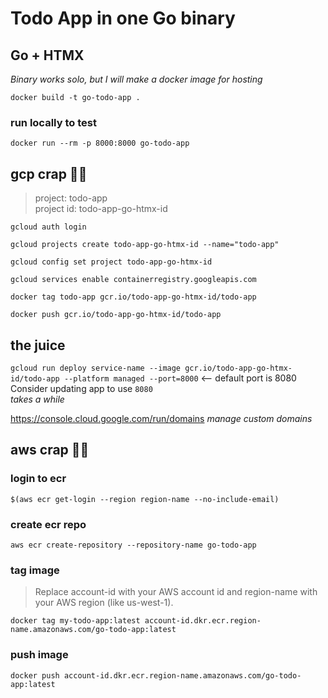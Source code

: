 # Todo App in one Go binary
## Go + HTMX
*Binary works solo, but I will make a docker image for hosting*

`docker build -t go-todo-app .`

### run locally to test  

`docker run --rm -p 8000:8000 go-todo-app`  

## gcp crap 👍🏼
> project: todo-app  
> project id: todo-app-go-htmx-id  

`gcloud auth login`

`gcloud projects create todo-app-go-htmx-id --name="todo-app"` 

`gcloud config set project todo-app-go-htmx-id`

`gcloud services enable containerregistry.googleapis.com`

`docker tag todo-app gcr.io/todo-app-go-htmx-id/todo-app`

`docker push gcr.io/todo-app-go-htmx-id/todo-app`

## the juice

`gcloud run deploy service-name --image gcr.io/todo-app-go-htmx-id/todo-app --platform managed --port=8000` <-- default port is 8080  Consider updating app to use `8080`  
*takes a while*

https://console.cloud.google.com/run/domains *manage custom domains*
## aws crap 👎🏼
### login to ecr  

`$(aws ecr get-login --region region-name --no-include-email)`  

### create ecr repo  

`aws ecr create-repository --repository-name go-todo-app`  

### tag image
>Replace account-id with your AWS account id and region-name with your AWS region (like us-west-1).  

`docker tag my-todo-app:latest account-id.dkr.ecr.region-name.amazonaws.com/go-todo-app:latest`  

### push image  

`docker push account-id.dkr.ecr.region-name.amazonaws.com/go-todo-app:latest`